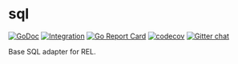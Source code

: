 # sql

[![GoDoc](https://godoc.org/github.com/go-rel/rel?status.svg)](https://pkg.go.dev/github.com/go-rel/rel)
[![Integration](https://github.com/go-rel/rel/actions/workflows/integration.yml/badge.svg?branch=main)](https://github.com/go-rel/rel/actions/workflows/integration.yml)
[![Go Report Card](https://goreportcard.com/badge/github.com/go-rel/rel)](https://goreportcard.com/report/github.com/go-rel/rel)
[![codecov](https://codecov.io/gh/go-rel/rel/branch/main/graph/badge.svg?token=3VBLHCCG4N)](https://codecov.io/gh/go-rel/rel)
[![Gitter chat](https://badges.gitter.im/go-rel/rel.png)](https://gitter.im/go-rel/rel)

Base SQL adapter for REL.
